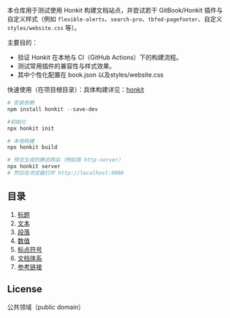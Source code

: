 本仓库用于测试使用 Honkit 构建文档站点，并尝试若干 GitBook/Honkit 插件与自定义样式（例如 `flexible-alerts`、`search-pro`、`tbfed-pagefooter`、自定义 `styles/website.css` 等）。

主要目的：

- 验证 Honkit 在本地与 CI（GitHub Actions）下的构建流程。
- 测试常用插件的兼容性与样式效果。
- 其中个性化配置在 book.json 以及styles/website.css

快速使用（在项目根目录）：具体构建详见：[honkit](https://honkit.netlify.app/)

```powershell
# 安装依赖
npm install honkit --save-dev

#初始化
npx honkit init

# 本地构建
npx honkit build

# 预览生成的静态网站（例如用 http-server）
npx honkit server 
# 然后在浏览器打开 http://localhost:4000
```

## 目录

1. [标题](docs/title.md)
1. [文本](docs/text.md)
1. [段落](docs/paragraph.md)
1. [数值](docs/number.md)
1. [标点符号](docs/marks.md)
1. [文档体系](docs/structure.md)
1. [参考链接](docs/reference.md)

## License

公共领域（public domain）
